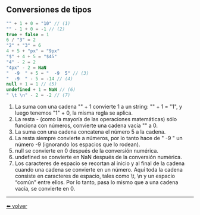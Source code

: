 ## Conversiones de tipos

````js
"" + 1 + 0 = "10" // (1)
"" - 1 + 0 = -1 // (2)
true + false = 1
6 / "3" = 2
"2" * "3" = 6
4 + 5 + "px" = "9px"
"$" + 4 + 5 = "$45"
"4" - 2 = 2
"4px" - 2 = NaN
"  -9  " + 5 = "  -9  5" // (3)
"  -9  " - 5 = -14 // (4)
null + 1 = 1 // (5)
undefined + 1 = NaN // (6)
" \t \n" - 2 = -2 // (7)
````

1. La suma con una cadena "" + 1 convierte 1 a un string: "" + 1 = "1", y luego tenemos "1" + 0, la misma regla se aplica.
2. La resta - (como la mayoría de las operaciones matemáticas) sólo funciona con números, convierte una cadena vacía "" a 0.
3. La suma con una cadena concatena el número 5 a la cadena.
4. La resta siempre convierte a números, por lo tanto hace de " -9 " un número -9 (ignorando los espacios que lo rodean).
5. null se convierte en 0 después de la conversión numérica.
6. undefined se convierte en NaN después de la conversión numérica.
7. Los caracteres de espacio se recortan al inicio y al final de la cadena cuando una cadena se convierte en un número. Aquí toda la cadena consiste en caracteres de espacio, tales como \t, \n y un espacio “común” entre ellos. Por lo tanto, pasa lo mismo que a una cadena vacía, se convierte en 0.

---
[⬅️ volver](https://github.com/VictorHugoAguilar/javascript-interview-questions-explained/tree/main/theory/first-steps/08_operators#conversiones-de-tipos)

